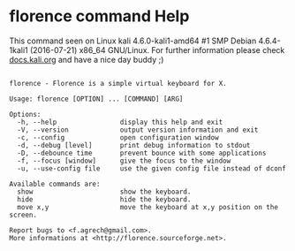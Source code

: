 # florence command Help
 
 This command seen on Linux kali 4.6.0-kali1-amd64 #1 SMP Debian 4.6.4-1kali1 (2016-07-21) x86_64 GNU/Linux. For further information please check [docs.kali.org](docs.kali.org) and have a nice day buddy ;) 

~~~

florence - Florence is a simple virtual keyboard for X.

Usage: florence [OPTION] ... [COMMAND] [ARG]

Options:
  -h, --help                display this help and exit
  -V, --version	            output version information and exit
  -c, --config              open configuration window
  -d, --debug [level]       print debug information to stdout
  -D, --debounce time       prevent bounce with some applications
  -f, --focus [window]      give the focus to the window
  -u, --use-config file     use the given config file instead of dconf

Available commands are:
  show                      show the keyboard.
  hide                      hide the keyboard.
  move x,y                  move the keyboard at x,y position on the screen.

Report bugs to <f.agrech@gmail.com>.
More informations at <http://florence.sourceforge.net>.


~~~
